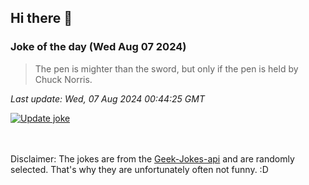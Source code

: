 ## Hi there 👋

### Joke of the day (Wed Aug 07 2024)
<!-- joke -->
>The pen is mighter than the sword, but only if the pen is held by Chuck Norris.
<!-- /joke -->

*Last update: Wed, 07 Aug 2024 00:44:25 GMT*

[![Update joke](https://github.com/nclskfm/nclskfm/actions/workflows/joke.yml/badge.svg)](https://github.com/nclskfm/nclskfm/actions/workflows/joke.yml)

<br><br>
Disclaimer: The jokes are from the [Geek-Jokes-api](https://github.com/sameerkumar18/geek-joke-api) and are randomly selected. That's why they are unfortunately often not funny. :D
